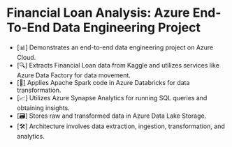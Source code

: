 <!DOCTYPE html>
<html lang="en">
<head>
    <meta charset="UTF-8">
    <meta name="viewport" content="width=device-width, initial-scale=1.0">
    <title>Financial Loan Analysis | Azure End-To-End Data Engineering Project</title>
</head>
<body>
    <h1>Financial Loan Analysis: Azure End-To-End Data Engineering Project</h1>
    <ul>
        <li>[📊] Demonstrates an end-to-end data engineering project on Azure Cloud.</li>
        <li>[🔍] Extracts Financial Loan data from Kaggle and utilizes services like Azure Data Factory for data movement.</li>
        <li>[🔄] Applies Apache Spark code in Azure Databricks for data transformation.</li>
        <li>[📈] Utilizes Azure Synapse Analytics for running SQL queries and obtaining insights.</li>
        <li>[🗃️] Stores raw and transformed data in Azure Data Lake Storage.</li>
        <li>[🛠️] Architecture involves data extraction, ingestion, transformation, and analytics.</li>
    </ul>
    <!-- Additional content or descriptions can be added here -->
</body>
</html>



